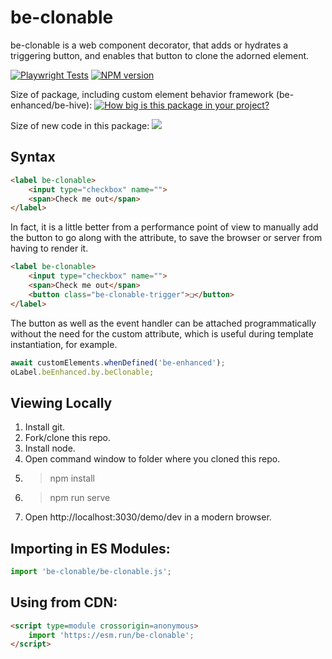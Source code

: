 # be-clonable

be-clonable is a web component decorator, that adds or hydrates a triggering button, and enables that button to clone the adorned element.

[![Playwright Tests](https://github.com/bahrus/be-clonable/actions/workflows/CI.yml/badge.svg?branch=baseline)](https://github.com/bahrus/be-clonable/actions/workflows/CI.yml)
[![NPM version](https://badge.fury.io/js/be-clonable.png)](http://badge.fury.io/js/be-clonable)

Size of package, including custom element behavior framework (be-enhanced/be-hive): [![How big is this package in your project?](https://img.shields.io/bundlephobia/minzip/be-clonable?style=for-the-badge)](https://bundlephobia.com/result?p=be-clonable)

Size of new code in this package: <img src="http://img.badgesize.io/https://cdn.jsdelivr.net/npm/be-clonable?compression=gzip">


## Syntax

```html
<label be-clonable>
    <input type="checkbox" name="">
    <span>Check me out</span>
</label>
```

In fact, it is a little better from a performance point of view to manually add the button to go along with the attribute, to save the browser or server from having to render it.

```html
<label be-clonable>
    <input type="checkbox" name="">
    <span>Check me out</span>
    <button class="be-clonable-trigger">❏</button>
</label>
```



The button as well as the event handler can be attached programmatically without the need for the custom attribute, which is useful during template instantiation, for example.

```JavaScript
await customElements.whenDefined('be-enhanced');
oLabel.beEnhanced.by.beClonable;
```


## Viewing Locally

1.  Install git.
2.  Fork/clone this repo.
3.  Install node.
4.  Open command window to folder where you cloned this repo.
5.  > npm install
6.  > npm run serve
7.  Open http://localhost:3030/demo/dev in a modern browser.

## Importing in ES Modules:

```JavaScript
import 'be-clonable/be-clonable.js';
```

## Using from CDN:

```html
<script type=module crossorigin=anonymous>
    import 'https://esm.run/be-clonable';
</script>
```



